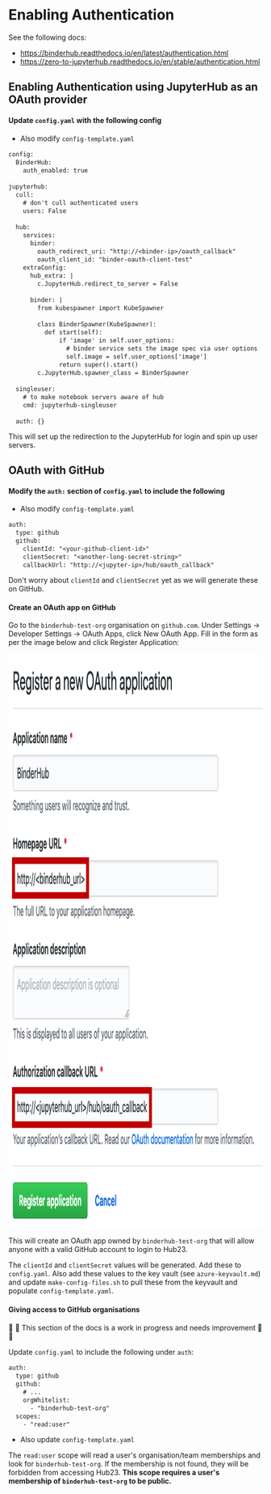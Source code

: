 # Enabling Authentication

See the following docs:
* https://binderhub.readthedocs.io/en/latest/authentication.html
* https://zero-to-jupyterhub.readthedocs.io/en/stable/authentication.html

## Enabling Authentication using JupyterHub as an OAuth provider

#### Update `config.yaml` with the following config

* Also modify `config-template.yaml`

```
config:
  BinderHub:
    auth_enabled: true

jupyterhub:
  cull:
    # don't cull authenticated users
    users: False

  hub:
    services:
      binder:
        oauth_redirect_uri: "http://<binder-ip>/oauth_callback"
        oauth_client_id: "binder-oauth-client-test"
    extraConfig:
      hub_extra: |
        c.JupyterHub.redirect_to_server = False

      binder: |
        from kubespawner import KubeSpawner

        class BinderSpawner(KubeSpawner):
          def start(self):
              if 'image' in self.user_options:
                # binder service sets the image spec via user options
                self.image = self.user_options['image']
              return super().start()
        c.JupyterHub.spawner_class = BinderSpawner

  singleuser:
    # to make notebook servers aware of hub
    cmd: jupyterhub-singleuser

  auth: {}
```

This will set up the redirection to the JupyterHub for login and spin up user servers.

## OAuth with GitHub

#### Modify the `auth:` section of `config.yaml` to include the following

* Also modify `config-template.yaml`

```
auth:
  type: github
  github:
    clientId: "<your-github-client-id>"
    clientSecret: "<another-long-secret-string>"
    callbackUrl: "http://<jupyter-ip>/hub/oauth_callback"
```

Don't worry about `clientId` and `clientSecret` yet as we will generate these on GitHub.

#### Create an OAuth app on GitHub

Go to the `binderhub-test-org` organisation on `github.com`.
Under Settings -> Developer Settings -> OAuth Apps, click New OAuth App.
Fill in the form as per the image below and click Register Application:

<html><img src="figures/github_oauth_setup.png" alt="github_oauth_setup" height=1135 width=1122></html>

This will create an OAuth app owned by `binderhub-test-org` that will allow anyone with a valid GitHub account to login to Hub23.

The `clientId` and `clientSecret` values will be generated.
Add these to `config.yaml`.
Also add these values to the key vault (see `azure-keyvault.md`) and update `make-config-files.sh` to pull these from the keyvault and populate `config-template.yaml`.

#### Giving access to GitHub organisations

:construction: :construction: This section of the docs is a work in progress and needs improvement :construction: :construction:

Update `config.yaml` to include the following under `auth`:

```
auth:
  type: github
  github:
    # ...
    orgWhitelist:
      - "binderhub-test-org"
  scopes:
    - "read:user"
```

* Also update `config-template.yaml`

The `read:user` scope will read a user's organisation/team memberships and look for `binderhub-test-org`.
If the membership is not found, they will be forbidden from accessing Hub23.
**This scope requires a user's membership of `binderhub-test-org` to be public.**
